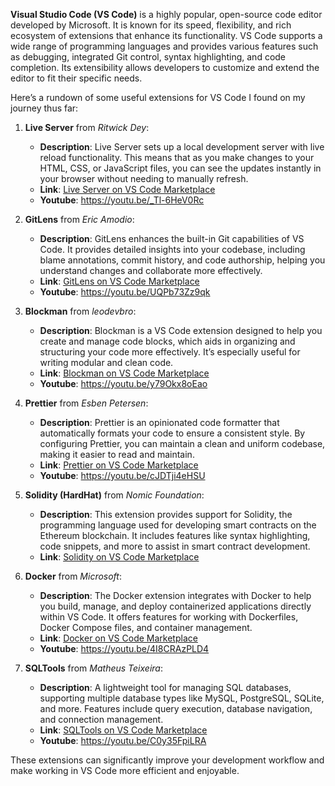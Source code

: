 **Visual Studio Code (VS Code)** is a highly popular, open-source code editor developed by Microsoft. It is known for its speed, flexibility, and rich ecosystem of extensions that enhance its functionality. VS Code supports a wide range of programming languages and provides various features such as debugging, integrated Git control, syntax highlighting, and code completion. Its extensibility allows developers to customize and extend the editor to fit their specific needs.

Here’s a rundown of some useful extensions for VS Code I found on my journey thus far:

1. **Live Server** from *Ritwick Dey*:
   - **Description**: Live Server sets up a local development server with live reload functionality. This means that as you make changes to your HTML, CSS, or JavaScript files, you can see the updates instantly in your browser without needing to manually refresh.
   - **Link**: [Live Server on VS Code Marketplace](https://marketplace.visualstudio.com/items?itemName=ritwickdey.liveServer)
   - **Youtube**: https://youtu.be/_Tl-6HeV0Rc

2. **GitLens** from *Eric Amodio*:
   - **Description**: GitLens enhances the built-in Git capabilities of VS Code. It provides detailed insights into your codebase, including blame annotations, commit history, and code authorship, helping you understand changes and collaborate more effectively.
   - **Link**: [GitLens on VS Code Marketplace](https://marketplace.visualstudio.com/items?itemName=eamodio.gitlens)
   - **Youtube**:  https://youtu.be/UQPb73Zz9qk

3. **Blockman** from *leodevbro*:
   - **Description**: Blockman is a VS Code extension designed to help you create and manage code blocks, which aids in organizing and structuring your code more effectively. It’s especially useful for writing modular and clean code.
   - **Link**: [Blockman on VS Code Marketplace](https://marketplace.visualstudio.com/items?itemName=leodevbro.blockman)
   - **Youtube**: https://youtu.be/y79Okx8oEao

4. **Prettier** from *Esben Petersen*:
   - **Description**: Prettier is an opinionated code formatter that automatically formats your code to ensure a consistent style. By configuring Prettier, you can maintain a clean and uniform codebase, making it easier to read and maintain.
   - **Link**: [Prettier on VS Code Marketplace](https://marketplace.visualstudio.com/items?itemName=esbenp.prettier-vscode)
   - **Youtube**: https://youtu.be/cJDTji4eHSU

5. **Solidity (HardHat)** from *Nomic Foundation*:
   - **Description**: This extension provides support for Solidity, the programming language used for developing smart contracts on the Ethereum blockchain. It includes features like syntax highlighting, code snippets, and more to assist in smart contract development.
   - **Link**: [Solidity on VS Code Marketplace](https://marketplace.visualstudio.com/items?itemName=NomicFoundation.hardhat-solidity)

6. **Docker** from *Microsoft*:
   - **Description**: The Docker extension integrates with Docker to help you build, manage, and deploy containerized applications directly within VS Code. It offers features for working with Dockerfiles, Docker Compose files, and container management.
   - **Link**: [Docker on VS Code Marketplace](https://marketplace.visualstudio.com/items?itemName=ms-azuretools.vscode-docker)
   - **Youtube**: https://youtu.be/4I8CRAzPLD4

7. **SQLTools** from *Matheus Teixeira*:
   - **Description**: A lightweight tool for managing SQL databases, supporting multiple database types like MySQL, PostgreSQL, SQLite, and more. Features include query execution, database navigation, and connection management.
   - **Link**: [SQLTools on VS Code Marketplace](https://marketplace.visualstudio.com/items?itemName=mtxr.sqltools)
   - **Youtube**: https://youtu.be/C0y35FpiLRA

These extensions can significantly improve your development workflow and make working in VS Code more efficient and enjoyable.

